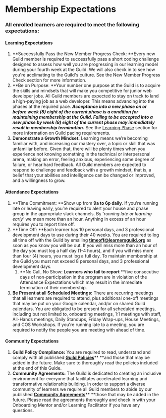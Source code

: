 # Membership Expectations

### All enrolled learners are required to meet the following expectations:

#### Learning Expectations

1. **Successfully Pass the New Member Progress Check: **Every new Guild member is required to successfully pass a short coding challenge designed to assess how well you are progressing in our learning model during your fourth week at the Guild. We will also check in to see how you're acclimating to the Guild's culture. See the New Member Progress Check section for more information. 
2. **Be on Purpose: **Your number one purpose at the Guild is to acquire the skills and mindsets that will make you competitive for junior web developer jobs. All Guild members are expected to stay on track to land a high-paying job as a web developer. This means advancing into the phases at the required pace. _**Acceptance into a new phase on or before week \(8\) eight of the current phase is a condition for maintaining membership at the Guild. Failing to be accepted into a new phase by week \(8\) eight of the current phase may immediately result in membership termination.**_ See the [Learning Phase](//Phases/README.md) section for more information on Guild pacing requirements.
3. **Demonstrate a Growth Mindset:** Learning means we’re becoming familiar with, and increasing our mastery over, a topic or skill that was unfamiliar before. Given that, there will be plenty times when you experience not knowing something in the technical or interpersonal arena, making an error, feeling anxious, experiencing some degree of failure, or hear hard feedback. All Guild members are expected to respond to challenge and feedback with a growth mindset, that is, a belief that your abilities and intelligence can be changed or improved, and a willingness to grow.

#### Attendance Expectations

1. **Time Commitment: **Show up from **9a to 6p daily**. If you're running late or leaving early, you’re required to alert your house and phase group in the appropriate slack channels. By '_running late or learning early'_ we mean more than an hour. Anything in excess of an hour requires you to report time off. 
2. **Time Off: **Each learner has 10 personal days, and 3 professional development days to use during their 40 weeks. You are required to log all time off with the Guild by emailing **timeoff@learnersguild.org** as soon as you know you will be out. If you will miss more than an hour of the day you must log a half day \(1-4 hours\), and if you will miss more than four \(4\) hours, you must log a full day. To maintain membership at the Guild you must not exceed 8 personal days, and 3 professional development days.
   1. **No Call, No Show: **Learners who fail to report** **five consecutive days of non-participation in the program are in violation of the Attendance Expectations which may result in the immediate termination of their membership.  
3. **Be Present at all Scheduled Meetings:** There are recurring meetings that all learners are required to attend, plus additional one-off meetings that may be put on your Google calendar, and/or on shared Guild calendars. You are obligated to be present for all scheduled meetings, including but not limited to, onboarding meetings, 1:1 meetings with staff, All-Hands meetings, Daily Standups, Friday Wrap-ups, House Meetings, and COS Workshops. If you're running late to a meeting, you are required to notify the people you are meeting with ahead of time.

#### Community Expectations

1. **Guild Policy Compliance:** You are required to read, understand and comply with all published [**Guild Policies**](//Policies/README.md)** **and those that may be added in the future. Make sure to thoroughly read the policies included at the end of this Guide. 
2. **Community Agreements:** The Guild is dedicated to creating an inclusive environment for everyone that facilitates accelerated learning and transformative relationship building. In order to support a diverse community of learners we require all Guild members to abide by our published [**Community Agreements**](/community-agreements.md)** **those that may be added in the future. Please read the agreements thoroughly and check in with your Onboarding Mentor and/or Learning Facilitator if you have any questions. 



